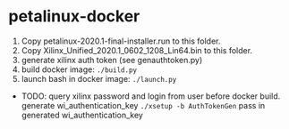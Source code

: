 # petalinux-docker

1. Copy petalinux-2020.1-final-installer.run to this folder.
2. Copy Xilinx_Unified_2020.1_0602_1208_Lin64.bin to this folder.
3. generate xilinx auth token (see genauthtoken.py)
4. build docker image: `./build.py`
5. launch bash in docker image: `./launch.py`

* TODO:
  query xilinx password and login from user before docker build.
  generate wi_authentication_key `./xsetup -b AuthTokenGen`
  pass in generated wi_authentication_key
